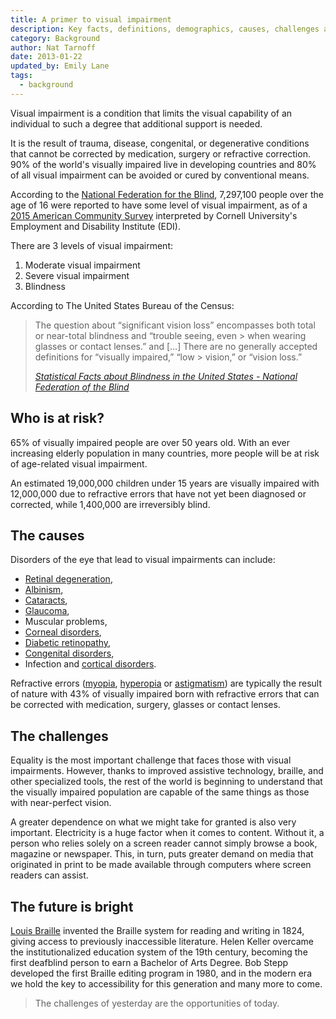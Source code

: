 ```yaml
---
title: A primer to visual impairment
description: Key facts, definitions, demographics, causes, challenges and future of visual impairment.
category: Background
author: Nat Tarnoff
date: 2013-01-22
updated_by: Emily Lane
tags:
  - background
---
```


Visual impairment is a condition that limits the visual capability of an individual to such a degree that additional support is needed.

It is the result of trauma, disease, congenital, or degenerative conditions that cannot be corrected by medication, surgery or refractive correction. 90% of the world's visually impaired live in developing countries and 80% of all visual impairment can be avoided or cured by conventional means.

According to the [National Federation for the Blind](https://nfb.org/), 7,297,100 people over the age of 16 were reported to have some level of visual impairment, as of a [2015 American Community Survey](https://nfb.org/blindness-statistics) interpreted by Cornell University's Employment and Disability Institute (EDI).

There are 3 levels of visual impairment:

1. Moderate visual impairment
1. Severe visual impairment
1. Blindness

According to The United States Bureau of the Census:

<blockquote>
  <p>The question about “significant vision loss” encompasses both total or near-total blindness and “trouble seeing, even > when wearing glasses or contact lenses.” and [...] There are no generally accepted definitions for “visually impaired,” “low > vision,” or “vision loss.”</p>
  <footer>
    <cite><a href="https://nfb.org/blindness-statistics">Statistical Facts about Blindness in the United States - National Federation of the Blind</a></cite>
  </footer>
</blockquote>


## Who is at risk?

65% of visually impaired people are over 50 years old. With an ever increasing elderly population in many countries, more people will be at risk of age-related visual impairment.

An estimated 19,000,000 children under 15 years are visually impaired with 12,000,000 due to refractive errors that have not yet been diagnosed or corrected, while 1,400,000 are irreversibly blind.

## The causes

Disorders of the eye that lead to visual impairments can include:

- [Retinal degeneration](https://www.sciencedirect.com/topics/neuroscience/retinal-degeneration),
- [Albinism](https://en.wikipedia.org/wiki/Albinism),
- [Cataracts](https://en.wikipedia.org/wiki/Cataract),
- [Glaucoma](https://en.wikipedia.org/wiki/Glaucoma),
- Muscular problems,
- [Corneal disorders](https://www.nei.nih.gov/health/cornealdisease/),
- [Diabetic retinopathy](https://en.wikipedia.org/wiki/Diabetic_retinopathy),
- [Congenital disorders](https://en.wikipedia.org/wiki/Congenital_disorder),
- Infection and [cortical disorders](https://en.wikipedia.org/wiki/Cortical_visual_impairment).

Refractive errors ([myopia](https://en.wikipedia.org/wiki/Myopia), [hyperopia](https://en.wikipedia.org/wiki/Hyperopia) or [astigmatism](https://www.medicalnewstoday.com/articles/158810.php)) are typically the result of nature with 43% of visually impaired born with refractive errors that can be corrected with medication, surgery, glasses or contact lenses.


## The challenges

Equality is the most important challenge that faces those with visual impairments. However, thanks to improved assistive technology, braille, and other specialized tools, the rest of the world is beginning to understand that the visually impaired population are capable of the same things as those with near-perfect vision.

A greater dependence on what we might take for granted is also very important. Electricity is a huge factor when it comes to content. Without it, a person who relies solely on a screen reader cannot simply browse a book, magazine or newspaper. This, in turn, puts greater demand on media that originated in print to be made available through computers where screen readers can assist.


## The future is bright

[Louis Braille](https://en.wikipedia.org/wiki/Louis_Braille) invented the Braille system for reading and writing in 1824, giving access to previously inaccessible literature. Helen Keller overcame the institutionalized education system of the 19th century, becoming the first deafblind person to earn a Bachelor of Arts Degree. Bob Stepp  developed the first Braille editing program in 1980, and in the modern era we hold the key to accessibility for this generation and many more to come.

> The challenges of yesterday are the opportunities of today.
